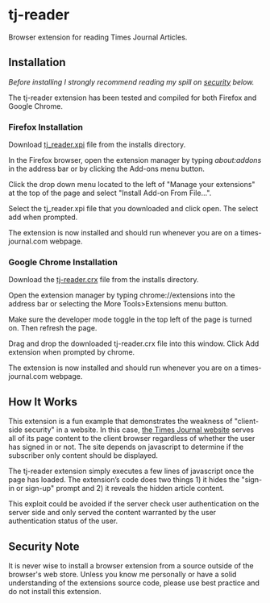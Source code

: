 # tj-reader

Browser extension for reading Times Journal Articles.

## Installation
*Before installing I strongly recommend reading my spill on [security](##Security-Note) below.*

The tj-reader extension has been tested and compiled for both Firefox and Google Chrome.

### Firefox Installation

Download [tj_reader.xpi](https://github.com/hoby1k/tj-reader/raw/master/installs/tj_reader.xpi) file from the installs directory.

In the Firefox browser, open the extension manager by typing *about:addons* in the address bar or by clicking the Add-ons menu button.

Click the drop down menu located to the left of "Manage your extensions" at the top of the page and select "Install Add-on From File...".

Select the tj_reader.xpi file that you downloaded and click open. The select add when prompted.

The extension is now installed and should run whenever you are on a times-journal.com webpage. 

### Google Chrome Installation

Download the [tj-reader.crx](https://github.com/hoby1k/tj-reader/raw/master/installs/tj-reader.crx) file from the installs directory.

Open the extension manager by typing chrome://extensions into the address bar or selecting the More Tools>Extensions menu button. 

Make sure the developer mode toggle in the top left of the page is turned on. Then refresh the page.

Drag and drop the downloaded tj-reader.crx file into this window. Click Add extension when prompted by chrome.

The extension is now installed and should run whenever you are on a times-journal.com webpage.

## How It Works
This extension is a fun example that demonstrates the weakness of "client-side security" in a website. In this case, [the Times Journal website](https://times-journal.com) serves all of its page content to the client browser regardless of whether the user has signed in or not. The site depends on javascript to determine if the subscriber only content should be displayed. 

The tj-reader extension simply executes a few lines of javascript once the page has loaded. The extension’s code does two things 1) it hides the "sign-in or sign-up" prompt and 2) it reveals the hidden article content.

This exploit could be avoided if the server check user authentication on the server side and only served the content warranted by the user authentication status of the user.

## Security Note
It is never wise to install a browser extension from a source outside of the browser's web store. Unless you know me personally or have a solid understanding of the extensions source code, please use best practice and do not install this extension. 

